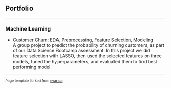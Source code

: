 ## Portfolio

---

### Machine Learning 

- [Customer Churn: EDA, Preprocessing, Feature Selection, Modeling](https://www.kaggle.com/code/rheezid/eda-preprocessing-feature-selection-modeling)  
A group project to predict the probability of churning customers, as part of our Data Science Bootcamp assessment. In this project we did feature selection with LASSO, then used the selected features on three models, tuned the hyperparameters, and evaluated them to find best performing model. 
<!--<img src="images/dummy_thumbnail.jpg?raw=true"/>-->


---
<p style="font-size:11px">Page template forked from <a href="https://github.com/evanca/quick-portfolio">evanca</a></p>
<!-- Remove above link if you don't want to attibute -->
